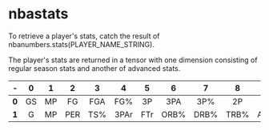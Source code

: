 # nbastats
To retrieve a player's stats, catch the result of nbanumbers.stats(PLAYER_NAME_STRING).

The player's stats are returned in a tensor with one dimension consisting of regular season stats and another of advanced stats.


|  -  |  0  |  1  |  2  |  3  |  4  |  5  |  6  |  7  |  8  |  9  |  10  |  11  |  12  |  13  |  14  |  15  |  16  |  17  |  18  |  19  |  20  |  21  |  22  |  23  |
|:---:|:---:|:---:|:---:|:---:|:---:|:---:|:---:|:---:|:---:|:---:|:----:|:----:|:----:|:----:|:----:|:----:|:----:|:----:|:----:|:----:|:----:|:----:|:----:|:----:|
|  **0**  | GS | MP | FG | FGA | FG% | 3P | 3PA | 3P% | 2P | 2PA | 2P% | eFG% | FT | FTA | FT% | ORB | DRB | TRB | AST | STL | BLK | TOV | PF | PTS |
|  **1**  | G | MP | PER | TS% | 3PAr | FTr | ORB% | DRB% | TRB% | AST% | STL% | BLK% | TOV% | USG% |  -  |OWS | DWS | WS | WS/48 |  -  | OBPM | DBPM | BPM | VORP | PF | PTS |